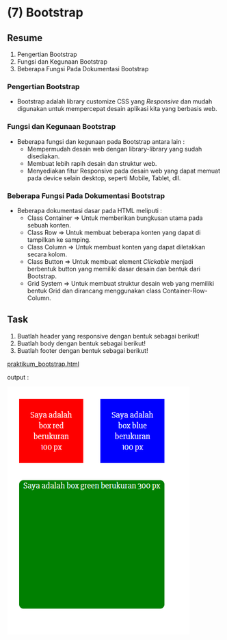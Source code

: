 # (7) Bootstrap

## Resume
1. Pengertian Bootstrap
2. Fungsi dan Kegunaan Bootstrap
3. Beberapa Fungsi Pada Dokumentasi Bootstrap

### Pengertian Bootstrap
* Bootstrap adalah library customize CSS yang _Responsive_ dan mudah digunakan untuk mempercepat desain aplikasi kita yang berbasis web. 

### Fungsi dan Kegunaan Bootstrap
* Beberapa fungsi dan kegunaan pada Bootstrap antara lain :
  + Mempermudah desain web dengan library-library yang sudah disediakan.
  + Membuat lebih rapih desain dan struktur web.
  + Menyediakan fitur Responsive pada desain web yang dapat memuat pada device selain desktop, seperti Mobile, Tablet, dll.

### Beberapa Fungsi Pada Dokumentasi Bootstrap
* Beberapa dokumentasi dasar pada HTML meliputi :
  + Class Container => Untuk memberikan bungkusan utama pada sebuah konten.
  + Class Row       => Untuk membuat beberapa konten yang dapat di tampilkan ke samping.
  + Class Column    => Untuk membuat konten yang dapat diletakkan secara kolom.
  + Class Button    => Untuk membuat element _Clickable_ menjadi berbentuk button yang memiliki dasar desain dan bentuk dari Bootstrap.
  + Grid System     => Untuk membuat struktur desain web yang memiliki bentuk Grid dan dirancang menggunakan class Container-Row-Column.

## Task
1. Buatlah header yang responsive dengan bentuk sebagai berikut!
2. Buatlah body dengan bentuk sebagai berikut!
3. Buatlah footer dengan bentuk sebagai berikut!

[praktikum_bootstrap.html](https://github.com/fauzanfadly/VueJS_Fauzan-Fadly/blob/55af80887b47ac558c0485973e7e81578f2f4046/6_CSS/praktikum/file1.html)

output :

![Output file1.html](https://github.com/fauzanfadly/VueJS_Fauzan-Fadly/blob/55af80887b47ac558c0485973e7e81578f2f4046/6_CSS/screenshots/screenshot%20-%20file1.html%20.jpg)
